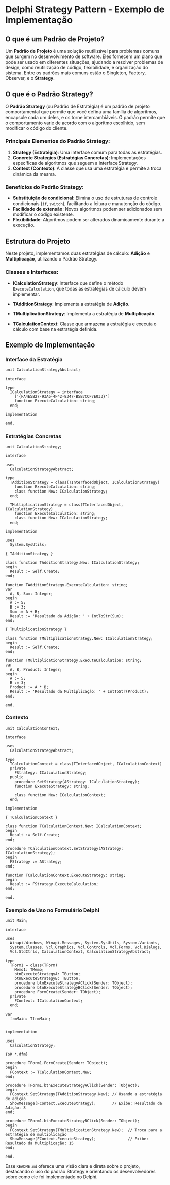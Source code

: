 # Delphi Strategy Pattern - Exemplo de Implementação

## O que é um Padrão de Projeto?

Um **Padrão de Projeto** é uma solução reutilizável para problemas comuns que surgem no desenvolvimento de software. Eles fornecem um plano que pode ser usado em diferentes situações, ajudando a resolver problemas de design, como reutilização de código, flexibilidade, e organização do sistema. Entre os padrões mais comuns estão o Singleton, Factory, Observer, e o **Strategy**.

## O que é o Padrão Strategy?

O **Padrão Strategy** (ou Padrão de Estratégia) é um padrão de projeto comportamental que permite que você defina uma família de algoritmos, encapsule cada um deles, e os torne intercambiáveis. O padrão permite que o comportamento varie de acordo com o algoritmo escolhido, sem modificar o código do cliente.

### Principais Elementos do Padrão Strategy:
1. **Strategy (Estratégia)**: Uma interface comum para todas as estratégias.
2. **Concrete Strategies (Estratégias Concretas)**: Implementações específicas de algoritmos que seguem a interface Strategy.
3. **Context (Contexto)**: A classe que usa uma estratégia e permite a troca dinâmica da mesma.

### Benefícios do Padrão Strategy:
- **Substituição de condicional**: Elimina o uso de estruturas de controle condicionais (`if`, `switch`), facilitando a leitura e manutenção do código.
- **Facilidade de extensão**: Novos algoritmos podem ser adicionados sem modificar o código existente.
- **Flexibilidade**: Algoritmos podem ser alterados dinamicamente durante a execução.

## Estrutura do Projeto

Neste projeto, implementamos duas estratégias de cálculo: **Adição** e **Multiplicação**, utilizando o Padrão Strategy.

### Classes e Interfaces:

- **ICalculationStrategy**: Interface que define o método `ExecuteCalculation`, que todas as estratégias de cálculo devem implementar.

- **TAdditionStrategy**: Implementa a estratégia de **Adição**.

- **TMultiplicationStrategy**: Implementa a estratégia de **Multiplicação**.

- **TCalculationContext**: Classe que armazena a estratégia e executa o cálculo com base na estratégia definida.

## Exemplo de Implementação

### Interface da Estratégia

```delphi
unit CalculationStrategyAbstract;

interface

type
  ICalculationStrategy = interface
    ['{FA4E5B27-93A6-4F42-8347-B5B7CCF7E033}']
    function ExecuteCalculation: string;
  end;

implementation

end.
```
### Estratégias Concretas
```delphi
unit CalculationStrategy;

interface

uses
  CalculationStrategyAbstract;

type
  TAdditionStrategy = class(TInterfacedObject, ICalculationStrategy)
    function ExecuteCalculation: string;
    class function New: ICalculationStrategy;
  end;

  TMultiplicationStrategy = class(TInterfacedObject, ICalculationStrategy)
    function ExecuteCalculation: string;
    class function New: ICalculationStrategy;
  end;

implementation

uses
  System.SysUtils;

{ TAdditionStrategy }

class function TAdditionStrategy.New: ICalculationStrategy;
begin
  Result := Self.Create;
end;

function TAdditionStrategy.ExecuteCalculation: string;
var
  A, B, Sum: Integer;
begin
  A := 5;
  B := 3;
  Sum := A + B;
  Result := 'Resultado da Adição: ' + IntToStr(Sum);
end;

{ TMultiplicationStrategy }

class function TMultiplicationStrategy.New: ICalculationStrategy;
begin
  Result := Self.Create;
end;

function TMultiplicationStrategy.ExecuteCalculation: string;
var
  A, B, Product: Integer;
begin
  A := 5;
  B := 3;
  Product := A * B;
  Result := 'Resultado da Multiplicação: ' + IntToStr(Product);
end;

end.

```
### Contexto
```delphi
unit CalculationContext;

interface

uses
  CalculationStrategyAbstract;

type
  TCalculationContext = class(TInterfacedObject, ICalculationContext)
  private
    FStrategy: ICalculationStrategy;
  public
    procedure SetStrategy(AStrategy: ICalculationStrategy);
    function ExecuteStrategy: string;

    class function New: ICalculationContext;
  end;

implementation

{ TCalculationContext }

class function TCalculationContext.New: ICalculationContext;
begin
  Result := Self.Create;
end;

procedure TCalculationContext.SetStrategy(AStrategy: ICalculationStrategy);
begin
  FStrategy := AStrategy;
end;

function TCalculationContext.ExecuteStrategy: string;
begin
  Result := FStrategy.ExecuteCalculation;
end;

end.
```
### Exemplo de Uso no Formulário Delphi
```delphi
unit Main;

interface

uses
  Winapi.Windows, Winapi.Messages, System.SysUtils, System.Variants,
  System.Classes, Vcl.Graphics, Vcl.Controls, Vcl.Forms, Vcl.Dialogs,
  Vcl.StdCtrls, CalculationContext, CalculationStrategyAbstract;

type
  TForm1 = class(TForm)
    Memo1: TMemo;
    btnExecuteStrategyA: TButton;
    btnExecuteStrategyB: TButton;
    procedure btnExecuteStrategyAClick(Sender: TObject);
    procedure btnExecuteStrategyBClick(Sender: TObject);
    procedure FormCreate(Sender: TObject);
  private
    FContext: ICalculationContext;
  end;

var
  frmMain: TfrmMain;


implementation

uses
  CalculationStrategy;

{$R *.dfm}

procedure TForm1.FormCreate(Sender: TObject);
begin
  FContext := TCalculationContext.New;
end;

procedure TForm1.btnExecuteStrategyAClick(Sender: TObject);
begin
  FContext.SetStrategy(TAdditionStrategy.New); // Usando a estratégia de adição
  ShowMessage(FContext.ExecuteStrategy);       // Exibe: Resultado da Adição: 8
end;

procedure TForm1.btnExecuteStrategyBClick(Sender: TObject);
begin
  FContext.SetStrategy(TMultiplicationStrategy.New);  // Troca para a estratégia de multiplicação
  ShowMessage(FContext.ExecuteStrategy);              // Exibe: Resultado da Multiplicação: 15
end;

end.
```
Esse `README.md` oferece uma visão clara e direta sobre o projeto, destacando o uso do padrão Strategy e orientando os desenvolvedores sobre como ele foi implementado no Delphi.


